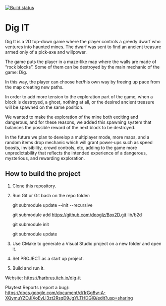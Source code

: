 
[![Build status](https://ci.appveyor.com/api/projects/status/jpq4daut2bci9vuq?svg=true)](https://ci.appveyor.com/project/Paulfinex/gameengcw)

# Dig IT
Dig It is a 2D top-down game where the player controls a greedy dwarf who ventures into haunted mines. The dwarf was sent to find an ancient treasure armed only of a pick-axe and willpower.

The game puts the player in a maze-like map where the walls are made of “rock blocks”. Some of them can be destroyed by the main mechanic of the game: Dig.

In this way, the player can choose her/his own way by freeing up pace from the map creating new paths.

In order to add more tension to the exploration part of the game, when a block is destroyed, a ghost, nothing at all, or the desired ancient treasure will be spawned on the same position.

We wanted to make the exploration of the mine both exciting and dangerous, and for these reasons, we added this spawning system that balances the possible reward of the next block to be destroyed.

In the future we plan to develop a multiplayer mode, more maps, and a random items drop mechanic which will grant power-ups such as speed boosts, invisibility, crowd controls, etc, adding to the game more unpredictability that reflects the intended experience of a dangerous, mysterious, and rewarding exploration.


## How to build the project

1. Clone this repository.

2. Run Git or Git bash on the repo folder:

   git submodule update --init --recursive

   git submodule add https://github.com/dooglz/Box2D.git lib/b2d

   git submodule init

   git submodule update

3. Use CMake to generate a Visual Studio project on a new folder and open it.

4. Set PROJECT as a start up project.

5. Build and run it.

Website: https://harbrus.itch.io/dig-it

Playtest Reports (report a bug): https://docs.google.com/document/d/1rGg8w-A-XQymuYZOJIXoEyLI3zt2RsqD9JgYLTHDGlQ/edit?usp=sharing

